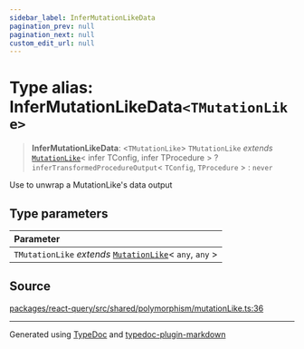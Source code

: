```yaml
---
sidebar_label: InferMutationLikeData
pagination_prev: null
pagination_next: null
custom_edit_url: null
---
```


# Type alias: InferMutationLikeData`<TMutationLike>`

> **InferMutationLikeData**: \<`TMutationLike`\> `TMutationLike` _extends_ [`MutationLike`](09-type-alias.MutationLike.md)< infer TConfig, infer TProcedure \> ? `inferTransformedProcedureOutput`< `TConfig`, `TProcedure` \> : `never`

Use to unwrap a MutationLike's data output

## Type parameters

| Parameter                                                                                  |
| :----------------------------------------------------------------------------------------- |
| `TMutationLike` _extends_ [`MutationLike`](09-type-alias.MutationLike.md)< `any`, `any` \> |

## Source

[packages/react-query/src/shared/polymorphism/mutationLike.ts:36](https://github.com/trpc/trpc/blob/caccce64/packages/react-query/src/shared/polymorphism/mutationLike.ts#L36)

---

Generated using [TypeDoc](https://typedoc.org/) and [typedoc-plugin-markdown](https://www.npmjs.com/package/typedoc-plugin-markdown)
